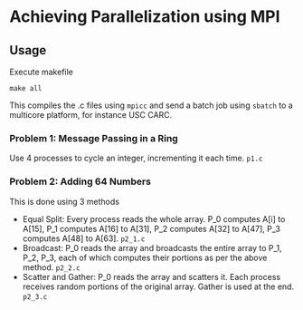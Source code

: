 # Achieving Parallelization using MPI

## Usage

Execute makefile
```
make all
```

This compiles the .c files using `mpicc` and send a batch job using `sbatch` to a multicore platform, for instance USC CARC.


### Problem 1: Message Passing in a Ring
Use 4 processes to cycle an integer, incrementing it each time. `p1.c`

### Problem 2: Adding 64 Numbers
This is done using 3 methods

- Equal Split: Every process reads the whole array. P_0 computes A[i] to A[15], P_1 computes A[16] to A[31], P_2 computes A[32] to A[47], P_3 computes A[48] to A[63]. `p2_1.c`
- Broadcast: P_0 reads the array and broadcasts the entire array to P_1, P_2, P_3, each of which computes their portions as per the above method. `p2_2.c`
- Scatter and Gather: P_0 reads the array and scatters it. Each process receives random portions of the original array. Gather is used at the end. `p2_3.c`
